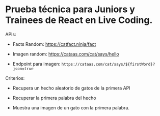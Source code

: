 # Prueba técnica para Juniors y Trainees de React en Live Coding.

APIs:

- Facts Random: https://catfact.ninja/fact

- Imagen random: https://cataas.com/cat/says/hello

- Endpoint para imagen: `https://cataas.com/cat/says/${firstWord}?json=true`

Criterios:

- Recupera un hecho aleatorio de gatos de la primera API

- Recuperar la primera palabra del hecho

- Muestra una imagen de un gato con la primera palabra.
